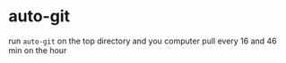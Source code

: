 # auto-git
run `auto-git` on the top directory and you computer pull every 16 and 46 min on the hour 
